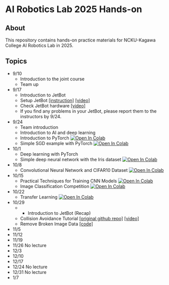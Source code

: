 # AI Robotics Lab 2025 Hands-on

## About
This repository contains hands-on practice materials for NCKU-Kagawa College AI Robotics Lab in 2025.

## Topics
- 9/10
  - Introduction to the joint course
  - Team up   
- 9/17
  - Introduction to JetBot
  - Setup JetBot [[instruction]](https://github.com/naoya1110/ai_robotics_lab_2025_hands_on/blob/main/Week02_Jetbot_Software_Setup.md) [[video]](https://youtu.be/Si-kh8yqQHo)
  - Check JetBot hardware [[video]](https://youtu.be/77WQfj6HOIg)
  - If you find any problems in your JetBot, please report them to the instructors by 9/24.
- 9/24
  - Team introduction
  - Introduction to AI and deep learning
  - Introduction to PyTorch [![Open In Colab](https://colab.research.google.com/assets/colab-badge.svg)](https://colab.research.google.com/github/naoya1110/ai_robotics_lab_2025_hands_on/blob/main/Week03_Introduction_to_PyTorch.ipynb)
  - Simple SGD example with PyTorch [![Open In Colab](https://colab.research.google.com/assets/colab-badge.svg)](https://colab.research.google.com/github/naoya1110/ai_robotics_lab_2025_hands_on/blob/main/Week03_Simple_SGD_Example__with_PyTorch.ipynb)
- 10/1
  - Deep learning with PyTorch
  - Simple deep neural network with the Iris dataset [![Open In Colab](https://colab.research.google.com/assets/colab-badge.svg)](https://colab.research.google.com/github/naoya1110/ai_robotics_lab_2025_hands_on/blob/main/Week04_Simple_MLP_Model_with_the_Iris_Dataset.ipynb)
- 10/8
  - Convolutional Neural Network and CIFAR10 Dataset [![Open In Colab](https://colab.research.google.com/assets/colab-badge.svg)](https://colab.research.google.com/github/naoya1110/ai_robotics_lab_2025_hands_on/blob/main/Week05_Convolutional_Neural_Network_and_CIFAR10_Dataset.ipynb)
- 10/15
  - Practical Techniques for Training CNN Models [![Open In Colab](https://colab.research.google.com/assets/colab-badge.svg)](https://colab.research.google.com/github/naoya1110/ai_robotics_lab_2025_hands_on/blob/main/Week06_Practical_Techniques_for_Training_CNN_Models.ipynb)
  - Image Classification Competition [![Open In Colab](https://colab.research.google.com/assets/colab-badge.svg)](https://colab.research.google.com/github/naoya1110/ai_robotics_lab_2025_hands_on/blob/main/Week06_Image_Classification_Competition.ipynb)
- 10/22
  - Transfer Learning  [![Open In Colab](https://colab.research.google.com/assets/colab-badge.svg)](https://colab.research.google.com/github/naoya1110/ai_robotics_lab_2025_hands_on/blob/main/Week07_Transfer_Learning.ipynb)
- 10/29
  - - Introduction to JetBot (Recap)
  - Collision Avoidance Tutorial [[original github repo]](https://github.com/NVIDIA-AI-IOT/jetbot/tree/master/notebooks/collision_avoidance) [[video]](https://youtu.be/LzrU6e_S4yE)
  - Remove Broken Image Data [[code]](https://github.com/naoya1110/ai_robotics_lab_2025_hands_on/blob/main/remove_bloken_img_data.md)
- 11/5
- 11/12
- 11/19
- 11/26 No lecture
- 12/3
- 12/10
- 12/17
- 12/24 No lecture
- 12/31 No lecture
- 1/7 
